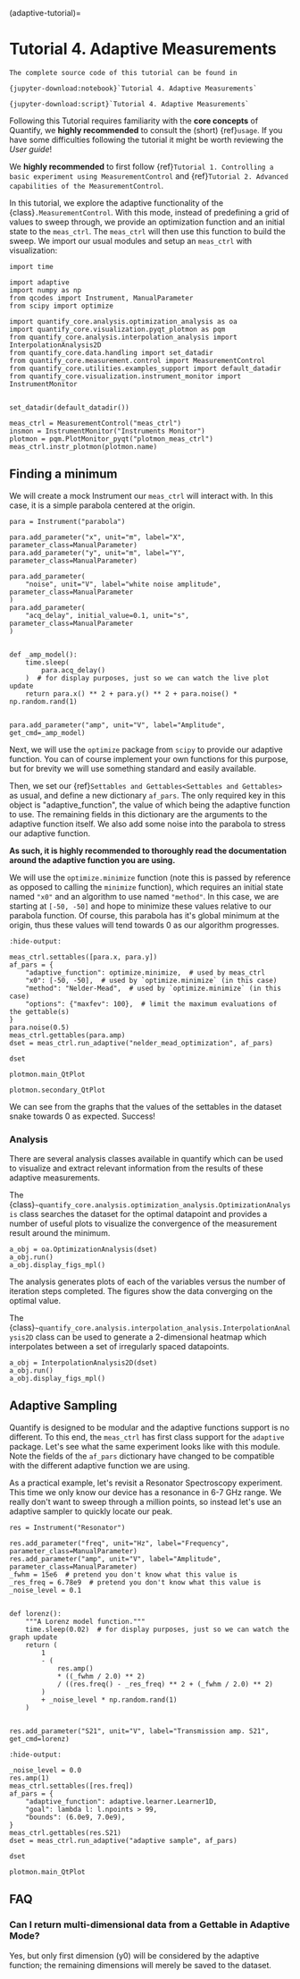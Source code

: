 (adaptive-tutorial)=

# Tutorial 4. Adaptive Measurements

```{seealso}
The complete source code of this tutorial can be found in

{jupyter-download:notebook}`Tutorial 4. Adaptive Measurements`

{jupyter-download:script}`Tutorial 4. Adaptive Measurements`
```

Following this Tutorial requires familiarity with the **core concepts** of Quantify, we **highly recommended** to consult the (short) {ref}`usage`. If you have some difficulties following the tutorial it might be worth reviewing the *User guide*!

We **highly recommended** to first follow {ref}`Tutorial 1. Controlling a basic experiment using MeasurementControl` and {ref}`Tutorial 2. Advanced capabilities of the MeasurementControl`.

In this tutorial, we explore the adaptive functionality of the {class}`.MeasurementControl`.
With this mode, instead of predefining a grid of values to sweep through, we provide an optimization function and an initial state to the `meas_ctrl`.
The `meas_ctrl` will then use this function to build the sweep. We import our usual modules and setup an `meas_ctrl` with visualization:

```{jupyter-execute}
import time

import adaptive
import numpy as np
from qcodes import Instrument, ManualParameter
from scipy import optimize

import quantify_core.analysis.optimization_analysis as oa
import quantify_core.visualization.pyqt_plotmon as pqm
from quantify_core.analysis.interpolation_analysis import InterpolationAnalysis2D
from quantify_core.data.handling import set_datadir
from quantify_core.measurement.control import MeasurementControl
from quantify_core.utilities.examples_support import default_datadir
from quantify_core.visualization.instrument_monitor import InstrumentMonitor
```

```{include} set_data_dir_notes.md.txt
```

```{jupyter-execute}
set_datadir(default_datadir())
```

```{jupyter-execute}
meas_ctrl = MeasurementControl("meas_ctrl")
insmon = InstrumentMonitor("Instruments Monitor")
plotmon = pqm.PlotMonitor_pyqt("plotmon_meas_ctrl")
meas_ctrl.instr_plotmon(plotmon.name)
```

## Finding a minimum

We will create a mock Instrument our `meas_ctrl` will interact with. In this case, it is a simple parabola centered at the origin.

```{jupyter-execute}
para = Instrument("parabola")

para.add_parameter("x", unit="m", label="X", parameter_class=ManualParameter)
para.add_parameter("y", unit="m", label="Y", parameter_class=ManualParameter)

para.add_parameter(
    "noise", unit="V", label="white noise amplitude", parameter_class=ManualParameter
)
para.add_parameter(
    "acq_delay", initial_value=0.1, unit="s", parameter_class=ManualParameter
)


def _amp_model():
    time.sleep(
        para.acq_delay()
    )  # for display purposes, just so we can watch the live plot update
    return para.x() ** 2 + para.y() ** 2 + para.noise() * np.random.rand(1)


para.add_parameter("amp", unit="V", label="Amplitude", get_cmd=_amp_model)
```

Next, we will use the `optimize` package from `scipy` to provide our adaptive function.
You can of course implement your own functions for this purpose, but for brevity we will use something standard and easily available.

Then, we set our {ref}`Settables and Gettables<Settables and Gettables>` as usual, and define a new dictionary `af_pars`.
The only required key in this object is "adaptive_function", the value of which being the adaptive function to use.
The remaining fields in this dictionary are the arguments to the adaptive function itself. We also add some noise into the parabola to stress our adaptive function.

**As such, it is highly recommended to thoroughly read the documentation around the adaptive function you are using.**

We will use the `optimize.minimize` function (note this is passed by reference as opposed to calling the `minimize` function), which requires an initial state named `"x0"` and an algorithm to use named `"method"`.
In this case, we are starting at `[-50, -50]` and hope to minimize these values relative to our parabola function.
Of course, this parabola has it's global minimum at the origin, thus these values will tend towards 0 as our algorithm progresses.

```{jupyter-execute}
:hide-output:

meas_ctrl.settables([para.x, para.y])
af_pars = {
    "adaptive_function": optimize.minimize,  # used by meas_ctrl
    "x0": [-50, -50],  # used by `optimize.minimize` (in this case)
    "method": "Nelder-Mead",  # used by `optimize.minimize` (in this case)
    "options": {"maxfev": 100},  # limit the maximum evaluations of the gettable(s)
}
para.noise(0.5)
meas_ctrl.gettables(para.amp)
dset = meas_ctrl.run_adaptive("nelder_mead_optimization", af_pars)
```

```{jupyter-execute}
dset
```

```{jupyter-execute}
plotmon.main_QtPlot
```

```{jupyter-execute}
plotmon.secondary_QtPlot
```

We can see from the graphs that the values of the settables in the dataset snake towards 0 as expected. Success!

### Analysis

There are several analysis classes available in quantify which can be used to visualize and extract relevant information from the results of these adaptive measurements.

The {class}`~quantify_core.analysis.optimization_analysis.OptimizationAnalysis` class searches the dataset for the optimal datapoint and provides a number of useful plots to visualize the convergence of the measurement result around the minimum.

```{jupyter-execute}
a_obj = oa.OptimizationAnalysis(dset)
a_obj.run()
a_obj.display_figs_mpl()
```

The analysis generates plots of each of the variables versus the number of iteration steps completed. The figures show the data converging on the optimal value.

The {class}`~quantify_core.analysis.interpolation_analysis.InterpolationAnalysis2D` class can be used to generate a 2-dimensional heatmap which interpolates between a set of irregularly spaced datapoints.

```{jupyter-execute}
a_obj = InterpolationAnalysis2D(dset)
a_obj.run()
a_obj.display_figs_mpl()
```

## Adaptive Sampling

Quantify is designed to be modular and the adaptive functions support is no different. To this end, the `meas_ctrl` has first class support for the `adaptive` package.
Let's see what the same experiment looks like with this module. Note the fields of the `af_pars` dictionary have changed to be compatible with the different adaptive function we are using.

As a practical example, let's revisit a Resonator Spectroscopy experiment. This time we only know our device has a resonance in 6-7 GHz range.
We really don't want to sweep through a million points, so instead let's use an adaptive sampler to quickly locate our peak.

```{jupyter-execute}
res = Instrument("Resonator")

res.add_parameter("freq", unit="Hz", label="Frequency", parameter_class=ManualParameter)
res.add_parameter("amp", unit="V", label="Amplitude", parameter_class=ManualParameter)
_fwhm = 15e6  # pretend you don't know what this value is
_res_freq = 6.78e9  # pretend you don't know what this value is
_noise_level = 0.1


def lorenz():
    """A Lorenz model function."""
    time.sleep(0.02)  # for display purposes, just so we can watch the graph update
    return (
        1
        - (
            res.amp()
            * ((_fwhm / 2.0) ** 2)
            / ((res.freq() - _res_freq) ** 2 + (_fwhm / 2.0) ** 2)
        )
        + _noise_level * np.random.rand(1)
    )


res.add_parameter("S21", unit="V", label="Transmission amp. S21", get_cmd=lorenz)
```

```{jupyter-execute}
:hide-output:

_noise_level = 0.0
res.amp(1)
meas_ctrl.settables([res.freq])
af_pars = {
    "adaptive_function": adaptive.learner.Learner1D,
    "goal": lambda l: l.npoints > 99,
    "bounds": (6.0e9, 7.0e9),
}
meas_ctrl.gettables(res.S21)
dset = meas_ctrl.run_adaptive("adaptive sample", af_pars)
```

```{jupyter-execute}
dset
```

```{jupyter-execute}
plotmon.main_QtPlot
```

## FAQ

### Can I return multi-dimensional data from a Gettable in Adaptive Mode?

Yes, but only first dimension (y0) will be considered by the adaptive function;
the remaining dimensions will merely be saved to the dataset.
